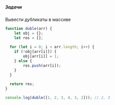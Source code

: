 ##### Задачи

Вывести дубликаты в массиве

```js
function duble(arr) {
	let obj = {};
	let res = [];
  
  for (let i = 0; i < arr.length; i++) {
  	if (!obj[arr[i]]) {
    	obj[arr[i]] = 1;
    } else {
    	res.push(arr[i]);
    }
  }
  
  return res;
}

console.log(duble([1, 2, 3, 4, 3, 2])); // 2, 3
```


